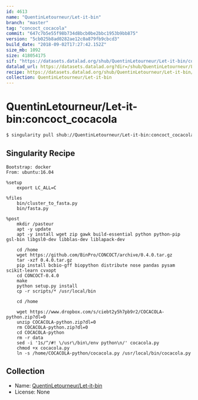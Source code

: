 ```yaml
---
id: 4613
name: "QuentinLetourneur/Let-it-bin"
branch: "master"
tag: "concoct_cocacola"
commit: "647c7b5e55f98b734d8bcb0be2bbc1953b9bb875"
version: "5cb025b8ad0282ae12c0a879fb9cbcd3"
build_date: "2018-09-02T17:27:42.152Z"
size_mb: 1092
size: 418054175
sif: "https://datasets.datalad.org/shub/QuentinLetourneur/Let-it-bin/concoct_cocacola/2018-09-02-647c7b5e-5cb025b8/5cb025b8ad0282ae12c0a879fb9cbcd3.simg"
datalad_url: https://datasets.datalad.org?dir=/shub/QuentinLetourneur/Let-it-bin/concoct_cocacola/2018-09-02-647c7b5e-5cb025b8/
recipe: https://datasets.datalad.org/shub/QuentinLetourneur/Let-it-bin/concoct_cocacola/2018-09-02-647c7b5e-5cb025b8/Singularity
collection: QuentinLetourneur/Let-it-bin
---
```


# QuentinLetourneur/Let-it-bin:concoct_cocacola

```bash
$ singularity pull shub://QuentinLetourneur/Let-it-bin:concoct_cocacola
```

## Singularity Recipe

```singularity
Bootstrap: docker
From: ubuntu:16.04

%setup
    export LC_ALL=C

%files
    bin/cluster_to_fasta.py
    bin/fasta.py

%post
    mkdir /pasteur
    apt -y update
    apt -y install wget zip gawk build-essential python python-pip gsl-bin libgsl0-dev libblas-dev liblapack-dev
    
    cd /home
    wget https://github.com/BinPro/CONCOCT/archive/0.4.0.tar.gz
    tar -xzf 0.4.0.tar.gz
    pip install bcbio-gff biopython distribute nose pandas pysam scikit-learn cvxopt
    cd CONCOCT-0.4.0
    make
    python setup.py install
    cp -r scripts/* /usr/local/bin
    
    cd /home
    
    wget https://www.dropbox.com/s/ciebt2y5h7pb9r2/COCACOLA-python.zip?dl=0
    unzip COCACOLA-python.zip?dl=0
    rm COCACOLA-python.zip?dl=0
    cd COCACOLA-python
    rm -r data
    sed -i '1s/^/#! \/usr\/bin\/env python\n/' cocacola.py
    chmod +x cocacola.py
    ln -s /home/COCACOLA-python/cocacola.py /usr/local/bin/cocacola.py
```

## Collection

 - Name: [QuentinLetourneur/Let-it-bin](https://github.com/QuentinLetourneur/Let-it-bin)
 - License: None

